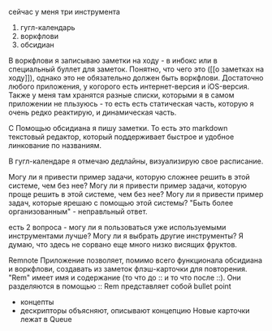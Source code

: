 сейчас у меня три инструмента
1. гугл-календарь
2. воркфлови
3. обсидиан

В воркфлови я записываю заметки на ходу - в инбокс или в специальный буллет для заметок. Понятно, что чего это ([[о заметках на ходу]]), однако это не обязательно должен быть воркфлови. Достаточно любого приложения, у когорого есть интернет-версия и iOS-версия. Также у меня там хранятся разные списки, которыми я в самом приложении не пльзуюсь - то есть есть статическая часть, которую я очень редко реактирую, и динамическая часть.

С Помощью обсидиана я пишу заметки. То есть это markdown текстовый редактор, который поддерживает быстрое и удобное линкование по названиям. 

В гугл-календаре я отмечаю дедлайны, визуализирую свое расписание.

Могу ли я привести пример задачи, которую сложнее решить в этой системе, чем без нее?
Могу ли я привести пример задачи, которую проще решить в этой системе, чем без нее?
Могу ли я привести пример задач, которые ярешаю с помощью этой системы?
"Быть более организованным" - неправльный ответ.

есть 2 вопроса - могу ли я пользоваться уже используемыми инструментами лучше? Могу ли я выбрать другие инструменты? Я думаю, что здесь не сорвано еще много низко висящих фруктов.

Remnote
Приложение позволяет, помимо всего функционала обсидиана и воркфлови, создавать из заметок флэш-карточки для повторения.
"Rem" имеет имя и содержание (то что до :: и то что после ::). Они разделяются в помощью :: Rem представляет собой bullet point
- концепты
- дескрипторы объясняют, описывают концепцию
Новые карточки лежат в Queue
